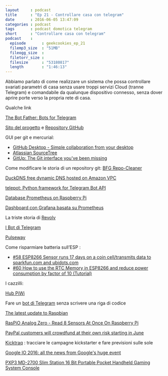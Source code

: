 ```yaml
---
layout     : podcast
title      : "Ep 21 - Controllare casa con telegram" 
date       : 2016-06-05 13:47:09
categories : podcast
tags       : podcast domotica telegram 
short      : "Controllare casa con telegram"
podcast    :
  episode       : geekcookies_ep_21
  filemp3_size  : "51MB"
  fileogg_size  : 
  filetorr_size : 
  filesize      : "53180817"
  length        : "1:46:13"
---
```


Abbiamo parlato di come realizzare un sistema che possa controllare svariati parametri di casa senza usare troppi servizi Cloud (tranne Telegram) e comandabile da qualunque dispositivo connesso, senza dover aprire porte verso la propria rete di casa.

<!-- more -->

Qualche link

[The Bot Father: Bots for Telegram](http://botsfortelegram.com/project/the-bot-father/)

[Sito del progetto](http://www.iltucci.com/blog/la-domotica-fai-da-me/) e [Repository GitHub](https://github.com/cesco78/domotica-telegram)

GUI per git e mercurial:

-   [GitHub Desktop - Simple collaboration from your desktop](https://desktop.github.com/)
-   [Atlassian SourceTree](https://www.sourcetreeapp.com/)
-   [GitUp: The Git interface you've been missing](http://gitup.co/)

Come modificare le storia di un repository git: [BFG Repo-Cleaner](https://rtyley.github.io/bfg-repo-cleaner/)

[DuckDNS free dynamic DNS hosted on Amazon VPC](http://www.duckdns.org/)

[telepot: Python framework for Telegram Bot API](https://github.com/nickoala/telepot)

[Database Prometheus on Raspberry Pi](https://5pi.de/2015/02/10/prometheus-on-raspberry-pi/)

[Dashboard con Grafana basata su Prometheus](https://prometheus.io/docs/visualization/grafana/)

La triste storia di [Revolv](http://revolv.com/)

[I Bot di Telegram](https://telegram.org/blog/bot-revolution)

[Pulseway](https://www.pulseway.com/)

Come risparmiare batteria sull’ESP :

-   [\#58 ESP8266 Sensor runs 17 days on a coin cell/transmits data to sparkfun.com and ubidots.com](https://www.youtube.com/watch?v%3DIYuYTfO6iOs)
-   [\#60 How to use the RTC Memory in ESP8266 and reduce power consumption by factor of 10 (Tutorial)](https://www.youtube.com/watch?v%3Dr-hEOL007nw)

I cazzilli:

[Hub PiWi](https://www.kickstarter.com/projects/1728237598/hubpiwi-raspberry-pi-zero-hub-with-wifi-no-cable-c)

Fare un [bot di Telegram](https://medium.com/@giobindi/automatizza-il-tuo-bot-telegram-senza-scrivere-codice-729ab0f001bf%23.l5s34xx4d) senza scrivere una riga di codice

[The latest update to Raspbian](https://www.raspberrypi.org/blog/another-update-raspbian/)

[RasPiO Analog Zero - Read 8 Sensors At Once On Raspberry Pi](https://www.kickstarter.com/projects/raspitv/raspio-analog-zero-read-8-sensors-at-once-on-raspb)

[PayPal customers will crowdfund at their own risk starting in June](http://www.theverge.com/2016/5/7/11616932/paypal-customers-will-crowdfund-at-their-own-risk-starting-in-june)

[Kicktraq](http://www.kicktraq.com) : tracciare le campagne kickstarter e fare previsioni sulle sole

[Google IO 2016: all the news from Google's huge event](http://www.techradar.com/news/world-of-tech/google-io-1307820)

[PXP3 MD-2700 Slim Station 16 Bit Portable Pocket Handheld Gaming System Console](http://www.banggood.com/PXP3-MD2700-Slim-Station-16-Bit-Portable-Handheld-Gaming-Console-p-925057.html)

